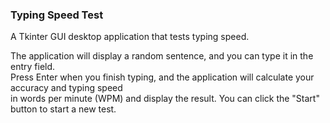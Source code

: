 <h3>Typing Speed Test</h3>

A Tkinter GUI desktop application that tests typing speed.<br>

The application will display a random sentence, and you can type it in the entry field.<br>
Press Enter when you finish typing, and the application will calculate your accuracy and typing speed<br>
in words per minute (WPM) and display the result. You can click the "Start" button to start a new test.
